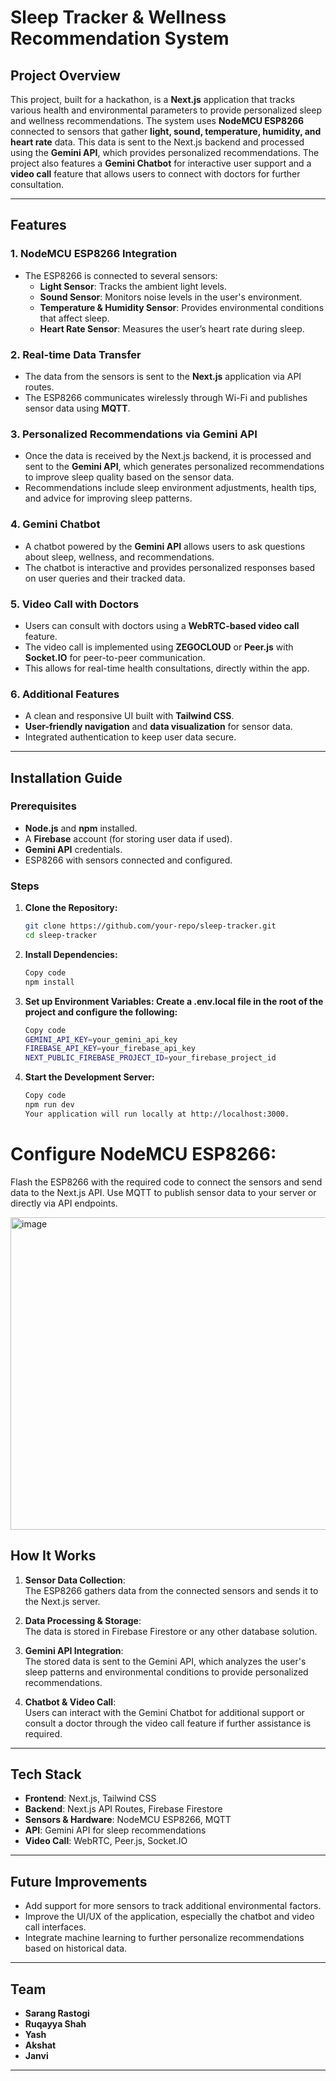 # Sleep Tracker & Wellness Recommendation System

## Project Overview

This project, built for a hackathon, is a **Next.js** application that tracks various health and environmental parameters to provide personalized sleep and wellness recommendations. The system uses **NodeMCU ESP8266** connected to sensors that gather **light, sound, temperature, humidity, and heart rate** data. This data is sent to the Next.js backend and processed using the **Gemini API**, which provides personalized recommendations. The project also features a **Gemini Chatbot** for interactive user support and a **video call** feature that allows users to connect with doctors for further consultation.

---

## Features

### 1. **NodeMCU ESP8266 Integration**
- The ESP8266 is connected to several sensors:
  - **Light Sensor**: Tracks the ambient light levels.
  - **Sound Sensor**: Monitors noise levels in the user's environment.
  - **Temperature & Humidity Sensor**: Provides environmental conditions that affect sleep.
  - **Heart Rate Sensor**: Measures the user’s heart rate during sleep.

### 2. **Real-time Data Transfer**
- The data from the sensors is sent to the **Next.js** application via API routes.
- The ESP8266 communicates wirelessly through Wi-Fi and publishes sensor data using **MQTT**.

### 3. **Personalized Recommendations via Gemini API**
- Once the data is received by the Next.js backend, it is processed and sent to the **Gemini API**, which generates personalized recommendations to improve sleep quality based on the sensor data.
- Recommendations include sleep environment adjustments, health tips, and advice for improving sleep patterns.

### 4. **Gemini Chatbot**
- A chatbot powered by the **Gemini API** allows users to ask questions about sleep, wellness, and recommendations.
- The chatbot is interactive and provides personalized responses based on user queries and their tracked data.

### 5. **Video Call with Doctors**
- Users can consult with doctors using a **WebRTC-based video call** feature.
- The video call is implemented using **ZEGOCLOUD** or **Peer.js** with **Socket.IO** for peer-to-peer communication.
- This allows for real-time health consultations, directly within the app.

### 6. **Additional Features**
- A clean and responsive UI built with **Tailwind CSS**.
- **User-friendly navigation** and **data visualization** for sensor data.
- Integrated authentication to keep user data secure.

---

## Installation Guide

### Prerequisites
- **Node.js** and **npm** installed.
- A **Firebase** account (for storing user data if used).
- **Gemini API** credentials.
- ESP8266 with sensors connected and configured.

### Steps

1. **Clone the Repository:**
   ```bash
   git clone https://github.com/your-repo/sleep-tracker.git
   cd sleep-tracker

2. **Install Dependencies:**
   ```bash
   Copy code
   npm install

3. **Set up Environment Variables: Create a .env.local file in the root of the project and configure the following:**
   ```bash
   Copy code
   GEMINI_API_KEY=your_gemini_api_key
   FIREBASE_API_KEY=your_firebase_api_key
   NEXT_PUBLIC_FIREBASE_PROJECT_ID=your_firebase_project_id

4. **Start the Development Server:**
   ```bash
   Copy code
   npm run dev
   Your application will run locally at http://localhost:3000.

# Configure NodeMCU ESP8266:

Flash the ESP8266 with the required code to connect the sensors and send data to the Next.js API.
Use MQTT to publish sensor data to your server or directly via API endpoints.

<img src="https://github.com/user-attachments/assets/cc399122-183f-4f19-9e16-2ca6ea825225" alt="image" height="500" width="600" />


## How It Works

1. **Sensor Data Collection**:  
   The ESP8266 gathers data from the connected sensors and sends it to the Next.js server.

2. **Data Processing & Storage**:  
   The data is stored in Firebase Firestore or any other database solution.

3. **Gemini API Integration**:  
   The stored data is sent to the Gemini API, which analyzes the user's sleep patterns and environmental conditions to provide personalized recommendations.

4. **Chatbot & Video Call**:  
   Users can interact with the Gemini Chatbot for additional support or consult a doctor through the video call feature if further assistance is required.

---

## Tech Stack

- **Frontend**: Next.js, Tailwind CSS
- **Backend**: Next.js API Routes, Firebase Firestore
- **Sensors & Hardware**: NodeMCU ESP8266, MQTT
- **API**: Gemini API for sleep recommendations
- **Video Call**: WebRTC, Peer.js, Socket.IO

---

## Future Improvements

- Add support for more sensors to track additional environmental factors.
- Improve the UI/UX of the application, especially the chatbot and video call interfaces.
- Integrate machine learning to further personalize recommendations based on historical data.

---

## Team

- **Sarang Rastogi**
- **Ruqayya Shah**
- **Yash**
- **Akshat**
- **Janvi**

---
